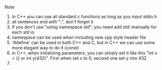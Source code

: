 Note 


1. In C++ you can use all standard c functions as long as you input stdio.h
2. all sentences end with ";", don't forget it 
3. if you don't use "using namespace std", you need add std::manually for each std io
4. namespace can be used when including new cpp style header file
5. '#define' can be used in both C++ and C, but in C++ we can use some more elegant way to do it (const)
6. in C++, when initializing parameters, you can simply set it like this "int x = {} or int y(432)". First when set x
   to 0, second one set y into 432
7. 
